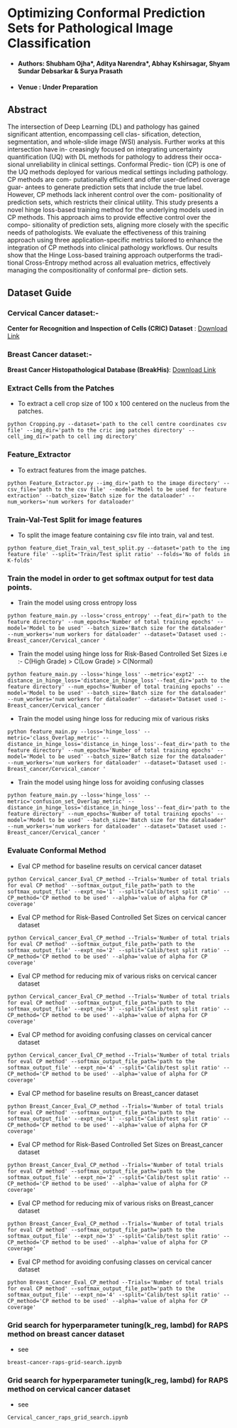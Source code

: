# Optimizing Conformal Prediction Sets for Pathological Image Classification

- #### Authors</ins>: **Shubham Ojha***, **Aditya Narendra***, Abhay Kshirsagar, Shyam Sundar Debsarkar \& Surya Prasath 
- #### Venue : Under Preparation


## Abstract

The intersection of Deep Learning (DL) and pathology
has gained significant attention, encompassing cell clas-
sification, detection, segmentation, and whole-slide image
(WSI) analysis. Further works at this intersection have in-
creasingly focused on integrating uncertainty quantification
(UQ) with DL methods for pathology to address their occa-
sional unreliability in clinical settings. Conformal Predic-
tion (CP) is one of the UQ methods deployed for various
medical settings including pathology. CP methods are com-
putationally efficient and offer user-defined coverage guar-
antees to generate prediction sets that include the true label.
However, CP methods lack inherent control over the com-
positionality of prediction sets, which restricts their clinical
utility. This study presents a novel hinge loss-based training
method for the underlying models used in CP methods. This
approach aims to provide effective control over the compo-
sitionality of prediction sets, aligning more closely with the
specific needs of pathologists. We evaluate the effectiveness
of this training approach using three application-specific
metrics tailored to enhance the integration of CP methods
into clinical pathology workflows. Our results show that the
Hinge Loss-based training approach outperforms the tradi-
tional Cross-Entropy method across all evaluation metrics,
effectively managing the compositionality of conformal pre-
diction sets.


## Dataset Guide
### Cervical Cancer dataset:-
**Center for Recognition and Inspection of Cells (CRIC) Dataset** : [Download Link](https://database.cric.com.br/downloads)

### Breast Cancer dataset:-
**Breast Cancer Histopathological Database (BreakHis)**: [Download Link](https://web.inf.ufpr.br/vri/databases/breast-cancer-histopathological-database-breakhis/)




### Extract Cells from the Patches 
- To extract a cell crop size of 100 x 100 centered on the nucleus from the patches.
```
python Cropping.py --dataset='path to the cell centre coordinates csv file' --img_dir='path to the cric img patches directory' --cell_img_dir='path to cell img directory'
```

### Feature_Extractor
- To extract features from the image patches.
```
python Feature_Extractor.py --img_dir='path to the image directory' --csv_file='path to the csv file' --model='Model to be used for feature extraction' --batch_size='Batch size for the dataloader' --num_workers='num workers for dataloader'
```

### Train-Val-Test Split for image features 
- To split the image feature containing csv file into train, val and test.
```
python feature_diet_Train_val_test_split.py --dataset='path to the img feature file' --split='Train/Test split ratio' --folds='No of folds in K-folds'
```

### Train the model in order to get softmax output for test data points.

- Train the model using cross entropy loss
```
python feature_main.py --loss='cross_entropy' --feat_dir='path to the feature directory' --num_epochs='Number of total training epochs' --model='Model to be used' --batch_size='Batch size for the dataloader' --num_workers='num workers for dataloader' --dataset='Dataset used :- Breast_cancer/Cervical_cancer '
```

- Train the model using hinge loss for Risk-Based Controlled Set Sizes i.e :- C(High Grade) > C(Low Grade) > C(Normal) 

```
python feature_main.py --loss='hinge_loss' --metric='expt2' --distance_in_hinge_loss='distance_in_hinge_loss'--feat_dir='path to the feature directory' --num_epochs='Number of total training epochs' --model='Model to be used' --batch_size='Batch size for the dataloader' --num_workers='num workers for dataloader' --dataset='Dataset used :- Breast_cancer/Cervical_cancer '
```

- Train the model using hinge loss for reducing mix of various risks
```
python feature_main.py --loss='hinge_loss' --metric='class_Overlap_metric' --distance_in_hinge_loss='distance_in_hinge_loss'--feat_dir='path to the feature directory' --num_epochs='Number of total training epochs' --model='Model to be used' --batch_size='Batch size for the dataloader' --num_workers='num workers for dataloader' --dataset='Dataset used :- Breast_cancer/Cervical_cancer '
```

- Train the model using hinge loss for avoiding confusing classes
```
python feature_main.py --loss='hinge_loss' --metric='confusion_set_Overlap_metric' --distance_in_hinge_loss='distance_in_hinge_loss'--feat_dir='path to the feature directory' --num_epochs='Number of total training epochs' --model='Model to be used' --batch_size='Batch size for the dataloader' --num_workers='num workers for dataloader' --dataset='Dataset used :- Breast_cancer/Cervical_cancer '
```

### Evaluate Conformal Method

- Eval CP method for baseline results on cervical cancer dataset
```
python Cervical_cancer_Eval_CP_method --Trials='Number of total trials for eval CP method' --softmax_output_file_path='path to the softmax_output_file' --expt_no='1' --split='Calib/test split ratio' --CP_method='CP method to be used' --alpha='value of alpha for CP coverage' 
```

- Eval CP method for Risk-Based Controlled Set Sizes on cervical cancer dataset

```
python Cervical_cancer_Eval_CP_method --Trials='Number of total trials for eval CP method' --softmax_output_file_path='path to the softmax_output_file' --expt_no='2' --split='Calib/test split ratio' --CP_method='CP method to be used' --alpha='value of alpha for CP coverage' 
```

- Eval CP method for reducing mix of various risks on cervical cancer dataset

```
python Cervical_cancer_Eval_CP_method --Trials='Number of total trials for eval CP method' --softmax_output_file_path='path to the softmax_output_file' --expt_no='3' --split='Calib/test split ratio' --CP_method='CP method to be used' --alpha='value of alpha for CP coverage' 
```

- Eval CP method for avoiding confusing classes on cervical cancer dataset
```
python Cervical_cancer_Eval_CP_method --Trials='Number of total trials for eval CP method' --softmax_output_file_path='path to the softmax_output_file' --expt_no='4' --split='Calib/test split ratio' --CP_method='CP method to be used' --alpha='value of alpha for CP coverage' 
```

- Eval CP method for baseline results on Breast_cancer dataset
```
python Breast_Cancer_Eval_CP_method --Trials='Number of total trials for eval CP method' --softmax_output_file_path='path to the softmax_output_file' --expt_no='1' --split='Calib/test split ratio' --CP_method='CP method to be used' --alpha='value of alpha for CP coverage' 
```

- Eval CP method for Risk-Based Controlled Set Sizes on Breast_cancer dataset
```
python Breast_Cancer_Eval_CP_method --Trials='Number of total trials for eval CP method' --softmax_output_file_path='path to the softmax_output_file' --expt_no='2' --split='Calib/test split ratio' --CP_method='CP method to be used' --alpha='value of alpha for CP coverage' 
```

- Eval CP method for reducing mix of various risks on Breast_cancer dataset
```
python Breast_Cancer_Eval_CP_method --Trials='Number of total trials for eval CP method' --softmax_output_file_path='path to the softmax_output_file' --expt_no='3' --split='Calib/test split ratio' --CP_method='CP method to be used' --alpha='value of alpha for CP coverage' 
```

- Eval CP method for avoiding confusing classes on cervical cancer dataset
```
python Breast_Cancer_Eval_CP_method --Trials='Number of total trials for eval CP method' --softmax_output_file_path='path to the softmax_output_file' --expt_no='4' --split='Calib/test split ratio' --CP_method='CP method to be used' --alpha='value of alpha for CP coverage' 
```


###  Grid search for hyperparameter tuning(k_reg, lambd) for RAPS method on breast cancer dataset
- see
```
breast-cancer-raps-grid-search.ipynb
```

###  Grid search for hyperparameter tuning(k_reg, lambd) for RAPS method on cervical cancer dataset
- see
```
Cervical_cancer_raps_grid_search.ipynb
```








